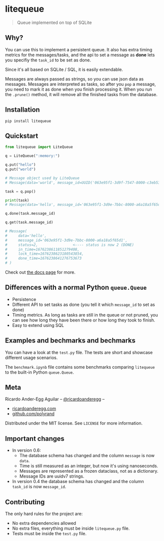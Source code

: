 # litequeue

> Queue implemented on top of SQLite

## Why?

You can use this to implement a persistent queue. It also has extra timing
metrics for the messages/tasks, and the api to set a message as **done** lets
you specifiy the `task_id` to be set as done.

Since it's all based on SQLite / SQL, it is easily extendable.

Messages are always passed as strings, so you can use json data as messages.
Messages are interpreted as tasks, so after you `pop` a message, you need to
mark it as done when you finish processing it. When you run the `.prune()`
method, it will remove all the finished tasks from the database.

## Installation

```
pip install litequeue
```

## Quickstart

```python
from litequeue import LiteQueue

q = LiteQueue(":memory:")

q.put("hello")
q.put("world")

# Message object used by LiteQueue
# Message(data='world', message_id=UUID('063e95f1-3d9f-7547-8000-c3eb531fff93'), status=<MessageStatus.READY: 0>, in_time=1676238611851409010, lock_time=None, done_time=None)

task = q.pop()

print(task)
# Message(data='hello', message_id='063e95f1-3d9e-7bbc-8000-a6a18a5f65d1', status=1, in_time=1676238611851279408, lock_time=1676238623180543854, done_time=None)

q.done(task.message_id)

q.get(task.message_id)

# Message(
#     data='hello',
#     message_id='063e95f1-3d9e-7bbc-8000-a6a18a5f65d1',
#     status=2,                <---- status is now 2 (DONE)
#     in_time=1676238611851279408,
#     lock_time=1676238623180543854,
#     done_time=1676238641276753673
# )

```

Check out [the docs page](https://litements.exampl.io/queue/) for more.

## Differences with a normal Python `queue.Queue`

- Persistence
- Different API to set tasks as done (you tell it which `message_id` to set as done)
- Timing metrics. As long as tasks are still in the queue or not pruned, you can see how long they have been there or how long they took to finish.
- Easy to extend using SQL

## Examples and bechmarks and bechmarks

You can have a look at the `test.py` file. The tests are short and showcase
different usage scenarios.

The `benchmark.ipynb` file contains some benchmarks comparing `litequeue` to
the built-in Python `queue.Queue`.

## Meta

Ricardo Ander-Egg Aguilar – [@ricardoanderegg](https://twitter.com/ricardoanderegg) –

- [ricardoanderegg.com](http://ricardoanderegg.com/)
- [github.com/polyrand](https://github.com/polyrand/)

Distributed under the MIT license. See `LICENSE` for more information.

## Important changes

- In version 0.6:
  - The database schema has changed and the column `message` is now `data`.
  - Time is still measured as an integer, but now it's using nanoseconds.
  - Messages are represented as a frozen dataclass, not as a dictionary.
  - Message IDs are uuidv7 strings.
- In version 0.4 the database schema has changed and the column `task_id` is now `message_id`.

## Contributing

The only hard rules for the project are:

- No extra dependencies allowed
- No extra files, everything must be inside `litequeue.py` file.
- Tests must be inside the `test.py` file.
